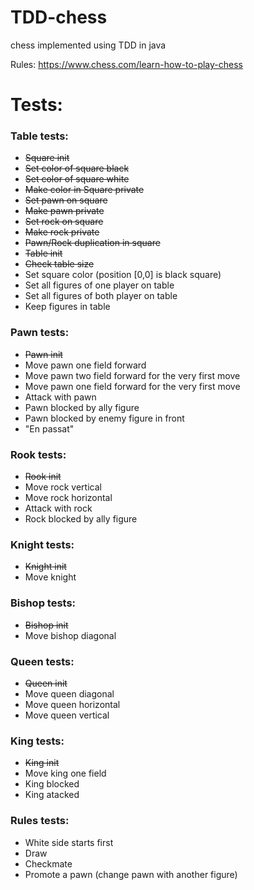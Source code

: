 # TDD-chess
chess implemented using TDD in java

Rules:
https://www.chess.com/learn-how-to-play-chess

# Tests:
### Table tests:
- ~~Square init~~
- ~~Set color of square black~~
- ~~Set color of square white~~
- ~~Make color in Square private~~
- ~~Set pawn on square~~
- ~~Make pawn private~~
- ~~Set rock on square~~
- ~~Make rock private~~
- ~~Pawn/Rock duplication in square~~
- ~~Table init~~
- ~~Check table size~~
- Set square color (position [0,0] is black square)
- Set all figures of one player on table
- Set all figures of both player on table
- Keep figures in table

### Pawn tests:
- ~~Pawn init~~
- Move pawn one field forward
- Move pawn two field forward for the very first move
- Move pawn one field forward for the very first move
- Attack with pawn
- Pawn blocked by ally figure
- Pawn blocked by enemy figure in front
- "En passat"

### Rook tests:
- ~~Rook init~~
- Move rock vertical
- Move rock horizontal
- Attack with rock
- Rock blocked by ally figure

### Knight tests:
- ~~Knight init~~
- Move knight

### Bishop tests:
- ~~Bishop init~~
- Move bishop diagonal

### Queen tests:
- ~~Queen init~~
- Move queen diagonal
- Move queen horizontal
- Move queen vertical

### King tests:
- ~~King init~~
- Move king one field
- King blocked
- King atacked

### Rules tests:
- White side starts first
- Draw
- Checkmate
- Promote a pawn (change pawn with another figure)